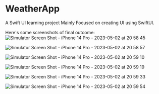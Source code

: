 # WeatherApp
A Swift UI learning project
Mainly Focused on creating UI using SwiftUI.

Here's some screenshots of final outcome:
![Simulator Screen Shot - iPhone 14 Pro - 2023-05-02 at 20 58 45](https://github.com/ChethanJ27/WeatherApp/assets/85929051/4f7a94cf-7136-40a3-8f18-ed18c6be9432) 


![Simulator Screen Shot - iPhone 14 Pro - 2023-05-02 at 20 58 57](https://github.com/ChethanJ27/WeatherApp/assets/85929051/d67b3e18-bbc3-460f-bf08-283a02ad8467)


![Simulator Screen Shot - iPhone 14 Pro - 2023-05-02 at 20 59 10](https://github.com/ChethanJ27/WeatherApp/assets/85929051/0e81ca75-52dd-4adc-bd6e-05f448bc5053)


![Simulator Screen Shot - iPhone 14 Pro - 2023-05-02 at 20 59 19](https://github.com/ChethanJ27/WeatherApp/assets/85929051/9d605a53-9275-4153-b14e-b23003e1f752)


![Simulator Screen Shot - iPhone 14 Pro - 2023-05-02 at 20 59 33](https://github.com/ChethanJ27/WeatherApp/assets/85929051/225243f2-abdb-4dac-bd07-8bdeb88964fa)


![Simulator Screen Shot - iPhone 14 Pro - 2023-05-02 at 20 59 54](https://github.com/ChethanJ27/WeatherApp/assets/85929051/d4e67c0e-186d-4dc9-9cc6-e987d601cf14)
